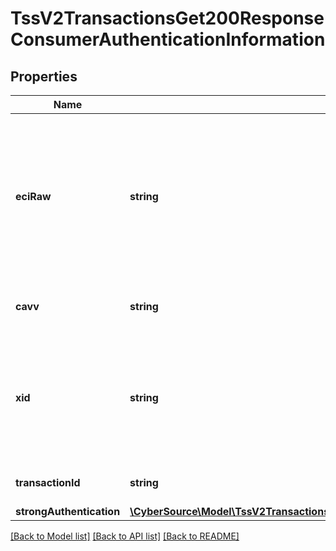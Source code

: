 # TssV2TransactionsGet200ResponseConsumerAuthenticationInformation

## Properties
Name | Type | Description | Notes
------------ | ------------- | ------------- | -------------
**eciRaw** | **string** | Raw electronic commerce indicator (ECI).  For details, see &#x60;eci_raw&#x60; request field description in [Credit Card Services Using the SCMP API.](https://apps.cybersource.com/library/documentation/dev_guides/CC_Svcs_SCMP_API/html/) | [optional] 
**cavv** | **string** | Cardholder authentication verification value (CAVV). | [optional] 
**xid** | **string** | Transaction identifier.  For details, see &#x60;xid&#x60; request field description in [Credit Card Services Using the SCMP API.](https://apps.cybersource.com/library/documentation/dev_guides/CC_Svcs_SCMP_API/html/) | [optional] 
**transactionId** | **string** | Payer auth Transaction identifier. | [optional] 
**strongAuthentication** | [**\CyberSource\Model\TssV2TransactionsGet200ResponseConsumerAuthenticationInformationStrongAuthentication**](TssV2TransactionsGet200ResponseConsumerAuthenticationInformationStrongAuthentication.md) |  | [optional] 

[[Back to Model list]](../README.md#documentation-for-models) [[Back to API list]](../README.md#documentation-for-api-endpoints) [[Back to README]](../README.md)


